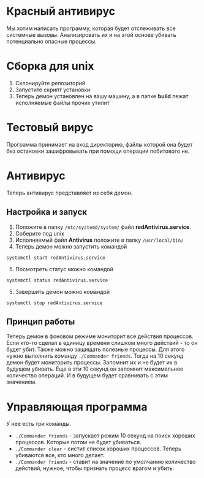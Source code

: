 # Красный антивирус

Мы хотим написать программу, которая будет отслеживать все системные вызовы. Анализировать их и на этой основе убивать потенциально опасные процессы.

# Сборка для unix

1. Склонируйте репозиторий
2. Запустите скрипт установки
3. Теперь демон установлен на вашу машину, а в папке **build** лежат исполняемые файлы прочих утилит

# Тестовый вирус

Программа принимает на вход директорию, файлы которой она будет без остановки зашифровывать при помощи операции побитового не.

# Антивирус

Теперь антивирус представляет из себя демон.

## Настройка и запуск

1. Положите в папку ```/etc/systemd/system/``` файл **redAntivirus.service**.
2. Соберите под unix
3. Исполняемый файл **Antivirus** положите в папку ```/usr/local/bin/```
4. Теперь демон можно запустить командой
```
systemctl start redAntivirus.service
```
5. Посмотреть статус можно командой
```
systemctl status redAntivirus.service
```
5. Завершить демон можно командой
```
systemctl stop redAntivirus.service
```

## Принцип работы

Теперь демон в фоновом режиме мониторит все действия процессов. Если кто-то сделал в единицу времени слишком много действий - то он будет убит.
Также можно защищать полезные процессы. Для этого нужно выполнить команду ```./Commander friends```. Тогда на 10 секунд демон будет мониторить
процессы. Запомнит их и не будет их в будущем убивать. Еще в эти 10 секунд он запомнит максимальное количество операций. И в будущем будет сравнивать
с этим значением.

# Управляющая программа

У нее есть три команды.

* ```./Commander friends``` - запускает режим 10 секунд на поиск хороших процессов. Которые потом не будет убиваться.
* ```./Commander clear``` - систит список хороших процессов. Теперь убиваются все, кто много делает.
* ```./Commander friends``` - ставит на значение по умолчанию количество действий, нужное, чтобы признать процесс врагом и убить.
